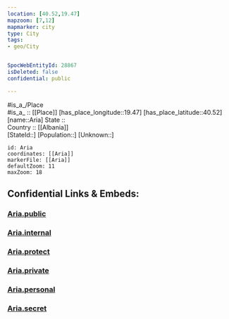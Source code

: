 ```yaml
---
location: [40.52,19.47] 
mapzoom: [7,12] 
mapmarker: city 
type: City
tags:
- geo/City


SpocWebEntityId: 28867
isDeleted: false
confidential: public

---
```

#is_a_/Place  
#is_a_ :: [[Place]] 
[has_place_longitude::19.47] 
[has_place_latitude::40.52] 
[name::Aria] 
State ::  
Country :: [[Albania]]  
[StateId::] 
[Population::] 
[Unknown::] 


```leaflet
id: Aria
coordinates: [[Aria]] 
markerFile: [[Aria]] 
defaultZoom: 11 
maxZoom: 18
```


## Confidential Links & Embeds: 

### [Aria.public](/_public/\Earth\Continent\Europe\Europe~South\Albania\Counties~Albania\Vlorë\CityAria.public.md) 

### [Aria.internal](/_internal/\Earth\Continent\Europe\Europe~South\Albania\Counties~Albania\Vlorë\CityAria.internal.md) 

### [Aria.protect](/_protect/\Earth\Continent\Europe\Europe~South\Albania\Counties~Albania\Vlorë\CityAria.protect.md) 

### [Aria.private](/_private/\Earth\Continent\Europe\Europe~South\Albania\Counties~Albania\Vlorë\CityAria.private.md) 

### [Aria.personal](/_personal/\Earth\Continent\Europe\Europe~South\Albania\Counties~Albania\Vlorë\CityAria.personal.md) 

### [Aria.secret](/_secret/\Earth\Continent\Europe\Europe~South\Albania\Counties~Albania\Vlorë\CityAria.secret.md)

